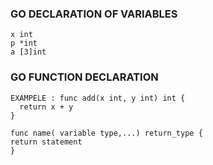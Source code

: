 
### GO DECLARATION OF VARIABLES
    x int
    p *int
    a [3]int
    
### GO FUNCTION DECLARATION
    
    EXAMPELE : func add(x int, y int) int {
	  return x + y
    }
    
    func name( variable type,...) return_type {
    return statement
    }
    
    
    
    
    
